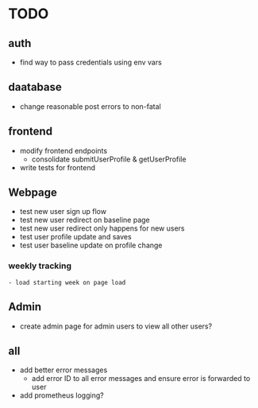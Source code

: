 # TODO

## auth
- find way to pass credentials using env vars

## daatabase
- change reasonable post errors to non-fatal

## frontend
- modify frontend endpoints
    - consolidate submitUserProfile & getUserProfile
- write tests for frontend

## Webpage
- test new user sign up flow
- test new user redirect on baseline page
- test new user redirect only happens for new users
- test user profile update and saves
- test user baseline update on profile change
### weekly tracking
    - load starting week on page load

## Admin
- create admin page for admin users to view all other users?

## all
- add better error messages
    - add error ID to all error messages and ensure error is forwarded to user
- add prometheus logging?
